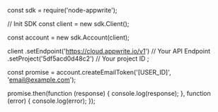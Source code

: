 const sdk = require('node-appwrite');

// Init SDK
const client = new sdk.Client();

const account = new sdk.Account(client);

client
    .setEndpoint('https://cloud.appwrite.io/v1') // Your API Endpoint
    .setProject('5df5acd0d48c2') // Your project ID
;

const promise = account.createEmailToken('[USER_ID]', 'email@example.com');

promise.then(function (response) {
    console.log(response);
}, function (error) {
    console.log(error);
});